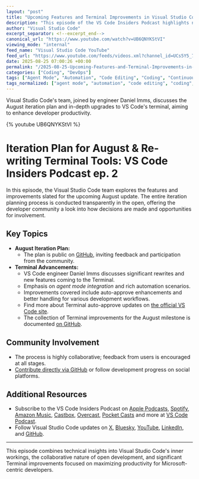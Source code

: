 ```yaml
---
layout: "post"
title: "Upcoming Features and Terminal Improvements in Visual Studio Code: August Iteration"
description: "This episode of the VS Code Insiders Podcast highlights new features coming to Visual Studio Code in the August update, including transparency around the open iteration planning process. The team also discusses major upcoming upgrades to the Terminal, focusing on agent mode integration and productivity enhancements. Insights from VS Code engineer Daniel Imms provide a deep technical dive into the improvements developers can expect."
author: "Visual Studio Code"
excerpt_separator: <!--excerpt_end-->
canonical_url: "https://www.youtube.com/watch?v=UB6QNYKStVI"
viewing_mode: "internal"
feed_name: "Visual Studio Code YouTube"
feed_url: "https://www.youtube.com/feeds/videos.xml?channel_id=UCs5Y5_7XK8HLDX0SLNwkd3w"
date: 2025-08-25 07:00:26 +00:00
permalink: "/2025-08-25-Upcoming-Features-and-Terminal-Improvements-in-Visual-Studio-Code-August-Iteration.html"
categories: ["Coding", "DevOps"]
tags: ["Agent Mode", "Automation", "Code Editing", "Coding", "Continuous Integration", "Daniel Imms", "Developer Tools", "Development Productivity", "DevOps", "Iteration Plan", "Microsoft", "Open Source", "Podcast", "Terminal", "Terminal Improvements", "Videos", "VS Code", "VS Code Extensions"]
tags_normalized: ["agent mode", "automation", "code editing", "coding", "continuous integration", "daniel imms", "developer tools", "development productivity", "devops", "iteration plan", "microsoft", "open source", "podcast", "terminal", "terminal improvements", "videos", "vs code", "vs code extensions"]
---
```


Visual Studio Code's team, joined by engineer Daniel Imms, discusses the August iteration plan and in-depth upgrades to VS Code's terminal, aiming to enhance developer productivity.<!--excerpt_end-->

{% youtube UB6QNYKStVI %}

# Iteration Plan for August & Re-writing Terminal Tools: VS Code Insiders Podcast ep. 2

In this episode, the Visual Studio Code team explores the features and improvements slated for the upcoming August update. The entire iteration planning process is conducted transparently in the open, offering the developer community a look into how decisions are made and opportunities for involvement.

## Key Topics

- **August Iteration Plan:**
  - The plan is public on [GitHub](https://github.com/microsoft/vscode/issues/260895), inviting feedback and participation from the community.
- **Terminal Advancements:**
  - VS Code engineer Daniel Imms discusses significant rewrites and new features coming to the Terminal.
  - Emphasis on _agent mode integration_ and rich automation scenarios.
  - Improvements covered include auto-approve enhancements and better handling for various development workflows.
  - Find more about Terminal auto-approve updates on [the official VS Code site](https://code.visualstudio.com/updates/v1_103#_terminal-autoapprove-improvements).
  - The collection of Terminal improvements for the August milestone is documented [on GitHub](https://github.com/microsoft/vscode/issues?q=state%3Aclosed%20label%3A%22chat-terminal%22%20milestone%3A%22August%202025%22).

## Community Involvement

- The process is highly collaborative; feedback from users is encouraged at all stages.
- [Contribute directly via GitHub](https://github.com/microsoft/vscode/issues/260895) or follow development progress on social platforms.

## Additional Resources

- Subscribe to the VS Code Insiders Podcast on [Apple Podcasts](https://podcasts.apple.com/us/podcast/id1833924784), [Spotify](https://open.spotify.com/show/3S2fExHkmbfQwwYw4a56yQ), [Amazon Music](https://music.amazon.com/podcasts/bd5f1efc-cdae-49c8-8ec7-c9b48b00ce46/vs-code-insiders-podcast), [Castbox](https://castbox.fm/channel/id6720052?country=us), [Overcast](https://overcast.fm/itunes1833924784/vs-code-insiders-podcast), [Pocket Casts](https://pca.st/itunes/1833924784) and more at [VS Code Podcast](https://www.vscodepodcast.com/subscribe).
- Follow Visual Studio Code updates on [X](https://x.com/code), [Bluesky](https://bsky.app/profile/vscode.dev), [YouTube](https://youtube.com/code), [LinkedIn](https://www.linkedin.com/showcase/104107263), and [GitHub](https://github.com/microsoft/vscode).

---

This episode combines technical insights into Visual Studio Code's inner workings, the collaborative nature of open development, and significant Terminal improvements focused on maximizing productivity for Microsoft-centric developers.
